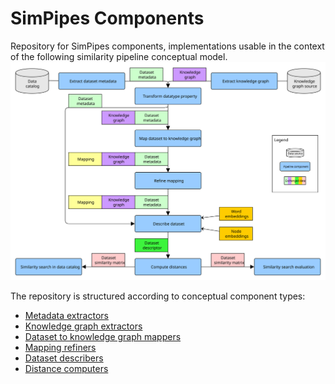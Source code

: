 # SimPipes Components
Repository for SimPipes components, implementations usable in the context of the following similarity pipeline conceptual model.
![Conceptual similarity pipeline model](assets/images/conceptual-similarity-pipeline-model.svg)

The repository is structured according to conceptual component types:

- [Metadata extractors](metadata-extractors)
- [Knowledge graph extractors](knowledge-graph-extractors)
- [Dataset to knowledge graph mappers](dataset-to-knowledge-graph-mappers)
- [Mapping refiners](mapping-refiners)
- [Dataset describers](dataset-describers)
- [Distance computers](distance-computers)
